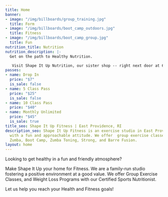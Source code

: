```yaml
---
title: Home
banner:
- image: "/img/billboards/group_training.jpg"
  title: Form
- image: "/img/billboards/boot_camp_outdoors.jpg"
  title: Fitness
- image: "/img/billboards/boot_camp_group.jpg"
  title: Fun
nutrition_title: Nutrition
nutrition_description: |-
  Get on the path to Healthy Nutrition.

   Visit Shape It Up Nutrition, our sister shop -- right next door at 611 Waterman Ave.
passes:
- name: Drop In
  price: "$7"
  is_sale: false
- name: 5 Class Pass
  price: "$25"
  is_sale: false
- name: 10 Class Pass
  price: "$40"
- name: Monthly Unlimited
  price: "$45"
  is_sale: true
title_seo: Shape It Up Fitness | East Providence, RI
description_seo: Shape It Up Fitness is an exercise studio in East Providence, RI,
  with a fun and approachable attitude. We offer  group exercise classes, including
  Zumba, Boot Camp, Zumba Toning, Strong, and Barre Fusion.
layout: home
---
```


Looking to get healthy in a fun and friendly atmosphere?

Make Shape It Up your home for Fitness. We are a family-run studio fostering a positive environment at a good value. We offer Group Exercise Classes, and Weight Loss Programs with our Certified Sports Nutritionist. 

Let us help you reach your Health and Fitness goals!
